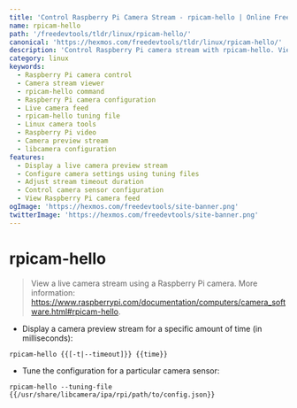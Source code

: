 ```yaml
---
title: 'Control Raspberry Pi Camera Stream - rpicam-hello | Online Free DevTools by Hexmos'
name: rpicam-hello
path: '/freedevtools/tldr/linux/rpicam-hello/'
canonical: 'https://hexmos.com/freedevtools/tldr/linux/rpicam-hello/'
description: 'Control Raspberry Pi camera stream with rpicam-hello. View live feeds and configure camera settings. Free online tool, no registration required.'
category: linux
keywords:
  - Raspberry Pi camera control
  - Camera stream viewer
  - rpicam-hello command
  - Raspberry Pi camera configuration
  - Live camera feed
  - rpicam-hello tuning file
  - Linux camera tools
  - Raspberry Pi video
  - Camera preview stream
  - libcamera configuration
features:
  - Display a live camera preview stream
  - Configure camera settings using tuning files
  - Adjust stream timeout duration
  - Control camera sensor configuration
  - View Raspberry Pi camera feed
ogImage: 'https://hexmos.com/freedevtools/site-banner.png'
twitterImage: 'https://hexmos.com/freedevtools/site-banner.png'
---
```


# rpicam-hello

> View a live camera stream using a Raspberry Pi camera.
> More information: <https://www.raspberrypi.com/documentation/computers/camera_software.html#rpicam-hello>.

- Display a camera preview stream for a specific amount of time (in milliseconds):

`rpicam-hello {{[-t|--timeout]}} {{time}}`

- Tune the configuration for a particular camera sensor:

`rpicam-hello --tuning-file {{/usr/share/libcamera/ipa/rpi/path/to/config.json}}`
